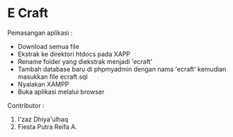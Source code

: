 # E Craft 

Pemasangan aplikasi :
- Download semua file
- Ekstrak ke direktori htdocs pada XAPP
- Rename folder yang diekstrak menjadi 'ecraft'
- Tambah database baru di phpmyadmin dengan nama 'ecraft' kemudian masukkan file ecraft.sql
- Nyalakan XAMPP
- Buka aplikasi melalui browser

Contributor :
1. I'zaz Dhiya'ulhaq
2. Fiesta Putra Reifa A.
